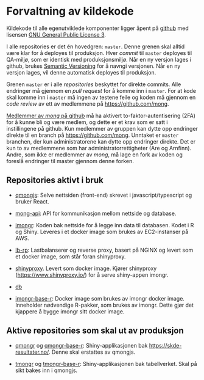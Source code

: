 # Forvaltning av kildekode 

Kildekode til alle egenutviklede komponenter ligger åpent på [github](https://github.com/mong) med lisensen [GNU General Public License 3](https://www.gnu.org/licenses/gpl-3.0.en.html). 

I alle repositories er det én hovedgren: `master`. Denne grenen skal alltid være klar for å deployes til produksjon. Hver *commit* til `master` deployes til QA-miljø, som er identisk med produksjonsmiljø. Når en ny versjon lages i github, brukes [Semantic Versioning](https://semver.org/) for å navngi versjonen. Når en ny versjon lages, vil denne automatisk deployes til produksjon. 

Grenen `master` er i alle *repositories* beskyttet for direkte commits. Alle endringer må gjennom en *pull request* for å komme inn i `master`. For at kode skal komme inn i `master` må ingen av testene feile og koden må gjennom en *code review* av ett av medlemmene på https://github.com/mong. 

[Medlemmer av *mong* på github](https://github.com/orgs/mong/people) må ha aktivert to-faktor-autentisering (2FA) for å kunne bli og være medlem, og dette er et krav som er satt i instillingene på github. Kun medlemmer av gruppen kan dytte opp endringer direkte til en branch på https://github.com/mong. Unntaket er `master` branchen, der kun administratorene kan dytte opp endringer direkte.  Det er kun to av medlemmene som har administratorrettigheter (Are og Arnfinn). Andre, som ikke er medlemmer av *mong*, må lage en fork av koden og foreslå endringer til master gjennom denne forken. 

## Repositories aktivt i bruk

- [qmongjs](https://github.com/mong/qmongjs): Selve nettsiden (front-end) skrevet i javascript/typescript og bruker React.

- [mong-api](https://github.com/mong/mong-api): API for kommunikasjon mellom nettside og database.

- [imongr](https://github.com/mong/imongr): Koden bak nettside for å legge inn data til databasen. Kodet i R og Shiny. Leveres i et docker image som brukes av EC2-instanser på AWS.

- [lb-rp](https://github.com/mong/lb-rp): Lastbalanserer og reverse proxy, basert på NGINX og levert som et docker image, som står foran shinyproxy.

- [shinyproxy](https://github.com/mong/shinyproxy). Levert som docker image. Kjører shinyproxy (https://www.shinyproxy.io/) for å serve shiny-appen imongr.

- [db](https://github.com/mong/db) 

- [imongr-base-r](https://github.com/mong/imongr-base-r): Docker image som brukes av imongr docker image. Inneholder nødvendige R-pakker, som brukes av imongr. Dette gjør det kjappere å bygge imongr sitt docker image.

## Aktive repositories som skal ut av produksjon

- [qmongr](https://github.com/mong/qmongr) og [qmongr-base-r](https://github.com/mong/qmongr-base-r): Shiny-applikasjonen bak https://skde-resultater.no/. Denne skal erstattes av qmongjs. 

- [tmongr](https://github.com/mong/tmongr) og [tmongr-base-r](https://github.com/mong/tmongr-base-r): Shiny-applikasjonen bak tabellverket. Skal på sikt bakes inn i qmongjs.
